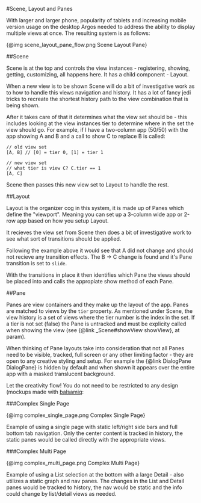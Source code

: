 #Scene, Layout and Panes

With larger and larger phone, popularity of tablets and increasing mobile version usage on the desktop Argos needed to address the ability to display 
multiple views at once. The resulting system is as follows:

{@img scene_layout_pane_flow.png Scene Layout Pane}

##Scene

Scene is at the top and controls the view instances - registering, showing, getting, customizing, all happens here. It has a child component - Layout. 

When a new view is to be shown Scene will do a bit of investigative work as to how to handle this views navigation and history. It has a lot of fancy 
jedi tricks to recreate the shortest history path to the view combination that is being shown.

After it takes care of that it determines what the view set should be - this includes looking at the view instances tier to determine where in the set the view 
should go. For example, if I have a two-column app (50/50) with the app showing A and B and a call to show C to replace B is called:

    // old view set
    [A, B] // [0] = tier 0, [1] = tier 1
    
    // new view set
    // what tier is view C? C.tier == 1
    [A, C]

Scene then passes this new view set to Layout to handle the rest.

##Layout

Layout is the organizer cog in this system, it is made up of Panes which define the "viewport". Meaning you can set up a 3-column wide app or 2-row app 
based on how you setup Layout.

It recieves the view set from Scene then does a bit of investigative work to see what sort of transitions should be applied.

Following the example above it would see that A did not change and should not recieve any transition effects. The B -> C change is found and it's Pane 
transition is set to `slide`.

With the transitions in place it then identifies which Pane the views should be placed into and calls the appropiate show method of each Pane.

##Pane

Panes are view containers and they make up the layout of the app. Panes are matched to views by the `tier` property. As mentioned under Scene, the 
view history is a set of views where the tier number is the index in the set. If a tier is not set (false) the Pane is untracked and must be explicity called when 
showing the view (see {@link _Scene#showView showView}, at param). 

When thinking of Pane layouts take into consideration that not all Panes need to be visible, tracked, full screen or any other limiting factor - they are open 
to any creative styling and setup. For example the {@link DialogPane DialogPane} is hidden by default and when shown it appears over the entire app with 
a masked translucent background.

Let the creativity flow! You do not need to be restricted to any design (mockups made with [balsamiq](http://www.balsamiq.com/):


###Complex Single Page

{@img complex_single_page.png Complex Single Page}

Example of using a single page with static left/right side bars and full bottom tab navigation. Only the center content is tracked in history, the static 
panes would be called directly with the appropriate views.


###Complex Multi Page

{@img complex_multi_page.png Complex Multi Page}

Example of using a List selection at the bottom with a large Detail - also utilizes a static graph and nav panes. The changes in the List and Detail panes 
would be tracked to history, the nav would be static and the info could change by list/detail views as needed.